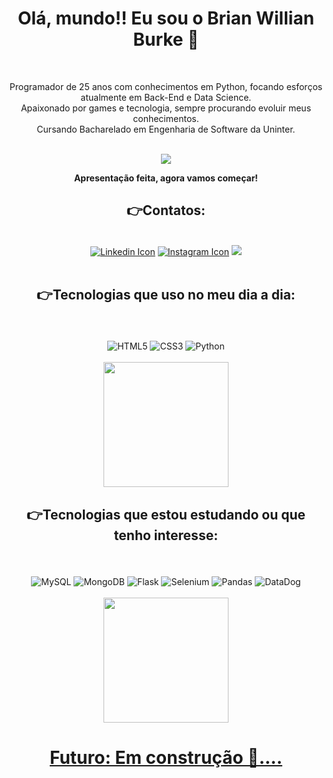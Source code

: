 <h1 align="center"> Olá, mundo!! Eu sou o Brian Willian Burke 🖖</h1><br>

<p align="center"> Programador de 25 anos com conhecimentos em Python, focando esforços atualmente em Back-End e Data Science.<br>
 Apaixonado por games e tecnologia, sempre procurando evoluir meus conhecimentos.<br>
Cursando Bacharelado em Engenharia de Software da Uninter.</p><br>


<div align="center">
 <img src="https://user-images.githubusercontent.com/102098077/176555567-47ce624a-97d3-4604-bd50-2e75305e51bd.gif">
</div>
<p align="center"> <b>Apresentação feita, agora vamos começar!</b></p>


 <h2 align="center"> 👉Contatos:</h2><br> 
<div align="center">
 <a href="https://www.linkedin.com/in/brianwbur/"><img src="https://img.shields.io/badge/-LinkedIn-%230077B5?style=for-the-badge&logo=linkedin&logoColor=white"     alt="Linkedin Icon"></a>
  <a href="https://www.instagram.com/brianwbur/"><img src="https://img.shields.io/badge/-Instagram-%23E4405F?style=for-the-badge&logo=instagram&logoColor=white" alt="Instagram Icon"></a>
  <a href="mailto:brianetec@gmail.com"><img src="https://img.shields.io/badge/-Gmail-%23333?style=for-the-badge&logo=gmail&logoColor=white" target="_blank"></a>
</div><br>

<h2 align="center"> 👉Tecnologias que uso no meu dia a dia:</h2><br>

<div style="display: inline_block" align="center"><br>
  <img align="center" alt="HTML5" src="https://img.shields.io/badge/HTML5-E34F26.svg?style=for-the-badge&logo=HTML5&logoColor=white">
  <img align="center" alt="CSS3" src="https://img.shields.io/badge/CSS3-1572B6.svg?style=for-the-badge&logo=CSS3&logoColor=white">
  <img align="center" alt="Python" src="https://img.shields.io/badge/Python-3776AB.svg?style=for-the-badge&logo=Python&logoColor=white">
 </div><br>
 <div align="center">
 <img height="200em" src="https://github-readme-stats.vercel.app/api/top-langs/?username=BrianWBurke&layout=compact&langs_count=5&theme=github_dark&hide_border=true"/>
 </div>
 
<h2 align="center"> 👉Tecnologias que estou estudando ou que tenho interesse:</h2><br>
 
 <div style="display: inline_block"  align="center"><br>
  <img align="center" alt="MySQL" src="https://img.shields.io/badge/MySQL-4479A1.svg?style=for-the-badge&logo=MySQL&logoColor=white">
  <img align="center" alt="MongoDB" src="https://img.shields.io/badge/MongoDB-47A248.svg?style=for-the-badge&logo=MongoDB&logoColor=white">
  <img align="center" alt="Flask" src="https://img.shields.io/badge/Flask-000000.svg?style=for-the-badge&logo=Flask&logoColor=white">
  <img align="center" alt="Selenium" src="https://img.shields.io/badge/Selenium-43B02A.svg?style=for-the-badge&logo=Selenium&logoColor=white">
  <img align="center" alt="Pandas" src="https://img.shields.io/badge/pandas-150458.svg?style=for-the-badge&logo=pandas&logoColor=white">
  <img align="center" alt="DataDog" src="https://img.shields.io/badge/Datadog-632CA6.svg?style=for-the-badge&logo=Datadog&logoColor=white">
 </div><br>
 
 <div align="center">
  <a href="https://github.com/BrianWBurke">
  <img height="200em" src="https://github-readme-stats.vercel.app/api?username=BrianWBurke&show_icons=true&theme=github_dark&include_all_commits=true&count_private=true&hide_border=true"/>  
</div>

<h1 align="center">Futuro: Em construção 🧰.... </h1>

